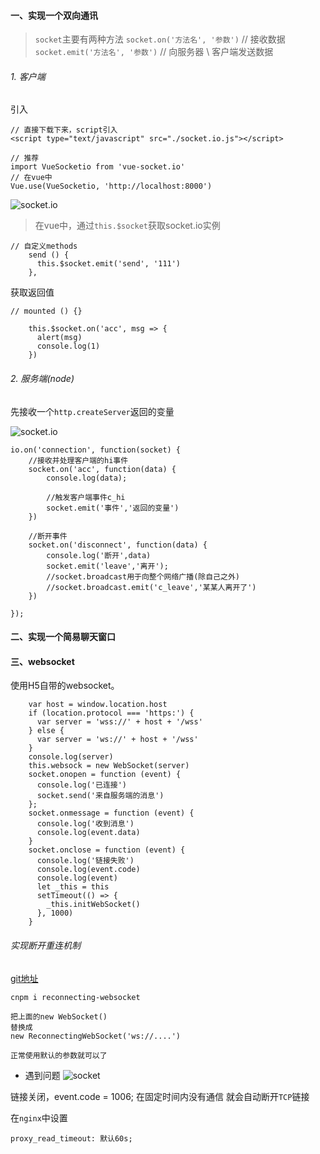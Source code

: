 #### 一、实现一个双向通讯

> `socket`主要有两种方法
`socket.on('方法名', '参数')` // 接收数据
`socket.emit('方法名', '参数')` // 向服务器 \ 客户端发送数据

###### 1. 客户端

引入
```
// 直接下载下来，script引入
<script type="text/javascript" src="./socket.io.js"></script>

// 推荐
import VueSocketio from 'vue-socket.io'
// 在vue中
Vue.use(VueSocketio, 'http://localhost:8000')
```
![socket.io](https://upload-images.jianshu.io/upload_images/2941543-a3648fa94ba2a69b.png?imageMogr2/auto-orient/strip%7CimageView2/2/w/1240)

> 在vue中，通过`this.$socket`获取socket.io实例

```
// 自定义methods
    send () {
      this.$socket.emit('send', '111')
    },
```

获取返回值

```
// mounted () {}

    this.$socket.on('acc', msg => {
      alert(msg)
      console.log(1)
    })
```

###### 2. 服务端(node)

先接收一个`http.createServer`返回的变量

![socket.io](https://upload-images.jianshu.io/upload_images/2941543-d856df8bf1cf07bd.png?imageMogr2/auto-orient/strip%7CimageView2/2/w/1240)

```
io.on('connection', function(socket) {
    //接收并处理客户端的hi事件
    socket.on('acc', function(data) {
        console.log(data);

        //触发客户端事件c_hi
        socket.emit('事件','返回的变量')
    })

    //断开事件
    socket.on('disconnect', function(data) {
        console.log('断开',data)
        socket.emit('leave','离开');
        //socket.broadcast用于向整个网络广播(除自己之外)
        //socket.broadcast.emit('c_leave','某某人离开了')
    })

});
```











#### 二、实现一个简易聊天窗口





#### 三、websocket

使用H5自带的websocket。

```
    var host = window.location.host
    if (location.protocol === 'https:') {
      var server = 'wss://' + host + '/wss'
    } else {
      var server = 'ws://' + host + '/wss'
    }
    console.log(server)
    this.websock = new WebSocket(server)
    socket.onopen = function (event) {
      console.log('已连接')
      socket.send('来自服务端的消息')
    };
    socket.onmessage = function (event) {
      console.log('收到消息')
      console.log(event.data)
    }
    socket.onclose = function (event) {
      console.log('链接失败')
      console.log(event.code)
      console.log(event)
      let _this = this
      setTimeout(() => {
        _this.initWebSocket()
      }, 1000)
    }
```

###### 实现断开重连机制

[git地址](https://github.com/joewalnes/reconnecting-websocket)

```
cnpm i reconnecting-websocket

把上面的new WebSocket()
替换成
new ReconnectingWebSocket('ws://....')

正常使用默认的参数就可以了
```

* 遇到问题
![socket](https://upload-images.jianshu.io/upload_images/2941543-e5d3fac7e0998e71.png?imageMogr2/auto-orient/strip%7CimageView2/2/w/1240)

链接关闭，event.code = 1006;
在固定时间内没有通信 就会自动断开`TCP`链接

在`nginx`中设置
```
proxy_read_timeout: 默认60s;
```













